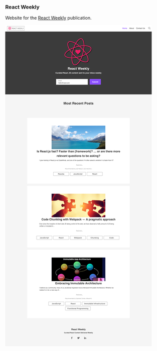 ### React Weekly

Website for the [React Weekly](https://medium.com/react-weekly) publication.

![React Weekly Main Full](https://github.com/RyanCCollins/cdn/blob/master/portfolio-image-gallery-images/react-weekly/mainfull.png?raw=true)
